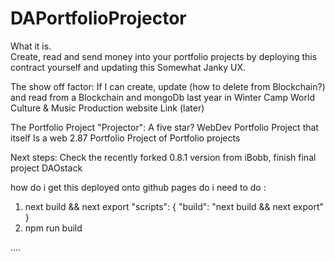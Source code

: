 # DAPortfolioProjector
What it is.  
Create, read and send money into your portfolio projects
 by deploying this contract yourself and updating this 
  Somewhat Janky UX.  

The show off factor:
If I can create, update (how to delete from Blockchain?)
 and read from a Blockchain and mongoDb last year in 
Winter Camp World Culture & Music Production website
Link (later)

The Portfolio Project "Projector":
A five star? WebDev Portfolio Project that itself
Is a web 2.87 Portfolio Project of Portfolio projects 

Next steps: Check the recently forked 0.8.1 version from iBobb,
finish final project DAOstack

how do i get this deployed onto github pages
do i need to do :

1. next build && next export
"scripts": {
  "build": "next build && next export"
}
2. npm run build

....
